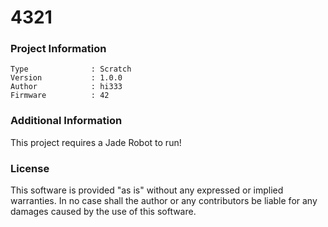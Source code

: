 4321
================



### Project Information
```
Type              : Scratch
Version           : 1.0.0
Author            : hi333
Firmware          : 42
```

### Additional Information
This project requires a Jade Robot to run!

### License
This software is provided "as is" without any expressed or implied warranties.  In no case shall the author or any contributors be liable for any damages caused by the use of this software.

